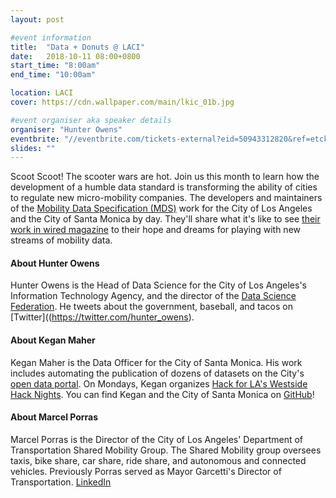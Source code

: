 ```yaml
---
layout: post

#event information
title:  "Data + Donuts @ LACI"
date:   2018-10-11 08:00+0800
start_time: "8:00am"
end_time: "10:00am"

location: LACI
cover: https://cdn.wallpaper.com/main/lkic_01b.jpg

#event organiser aka speaker details
organiser: "Hunter Owens"
eventbrite: "//eventbrite.com/tickets-external?eid=50943312820&ref=etckt"
slides: ""
---
```


Scoot Scoot! The scooter wars are hot. Join us this month to learn how the development of a humble data standard is transforming the ability of cities to regulate new micro-mobility companies. The developers and maintainers of the [Mobility Data Specification (MDS)](https://github.com/CityOfLosAngeles/mobility-data-specification) work for the City of Los Angeles and the City of Santa Monica by day. They'll share what it's like to see [their work in wired magazine](https://www.wired.com/story/cities-scooter-data-remix-uber-lyft/) to their hope and dreams for playing with new streams of mobility data. 


#### About Hunter Owens

Hunter Owens is the Head of Data Science for the City of Los Angeles's Information Technology Agency, and the director of the [Data Science Federation](http://dsf.lacity.org/). He tweets about the government, baseball, and tacos on [Twitter]((https://twitter.com/hunter_owens).


#### About Kegan Maher

Kegan Maher is the Data Officer for the City of Santa Monica. His work includes automating the publication of dozens of datasets on the City's [open data portal](https://data.smgov.net/). On Mondays, Kegan organizes [Hack for LA's Westside Hack Nights](https://www.hackforla.org/). You can find Kegan and the City of Santa Monica on [GitHub](https://github.com/CityofSantaMonica)!

#### About Marcel Porras

Marcel Porras is the Director of the City of Los Angeles' Department of Transportation Shared Mobility Group. The Shared Mobility group oversees taxis, bike share, car share, ride share, and autonomous and connected vehicles. Previously Porras served as Mayor Garcetti's Director of Transportation. [LinkedIn](https://www.linkedin.com/in/marcel-porras-8363765/)
